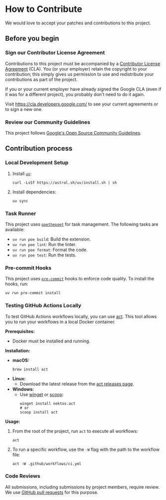 # How to Contribute

We would love to accept your patches and contributions to this project.

## Before you begin

### Sign our Contributor License Agreement

Contributions to this project must be accompanied by a
[Contributor License Agreement](https://cla.developers.google.com/about) (CLA).
You (or your employer) retain the copyright to your contribution; this simply
gives us permission to use and redistribute your contributions as part of the
project.

If you or your current employer have already signed the Google CLA (even if it
was for a different project), you probably don't need to do it again.

Visit <https://cla.developers.google.com/> to see your current agreements or to
sign a new one.

### Review our Community Guidelines

This project follows [Google's Open Source Community
Guidelines](https://opensource.google/conduct/).

## Contribution process

### Local Development Setup

1.  Install [`uv`](https://docs.astral.sh/uv/):
    ```shell
    curl -LsSf https://astral.sh/uv/install.sh | sh
    ```
2.  Install dependencies:
    ```shell
    uv sync
    ```

### Task Runner

This project uses [`poethepoet`](https://github.com/nat-n/poethepoet) for task management. The following tasks are available:

-   `uv run poe build`: Build the extension.
-   `uv run poe lint`: Run the linter.
-   `uv run poe format`: Format the code.
-   `uv run poe test`: Run the tests.

### Pre-commit Hooks

This project uses [`pre-commit`](https://pre-commit.com/) hooks to enforce code quality. To install the hooks, run:
```shell
uv run pre-commit install
```

### Testing GitHub Actions Locally

To test GitHub Actions workflows locally, you can use [act](https://github.com/nektos/act). This tool allows you to run your workflows in a local Docker container.

**Prerequisites:**
-   Docker must be installed and running.

**Installation:**
-   **macOS:**
    ```shell
    brew install act
    ```
-   **Linux:**
    - Download the latest release from the [act releases page](https://github.com/nektos/act/releases).
-   **Windows:**
    - Use [winget](https://docs.microsoft.com/en-us/windows/package-manager/winget/) or [scoop](https://scoop.sh/):
      ```shell
      winget install nektos.act
      # or
      scoop install act
      ```

**Usage:**
1.  From the root of the project, run `act` to execute all workflows:
    ```shell
    act
    ```
2.  To run a specific workflow, use the `-W` flag with the path to the workflow file:
    ```shell
    act -W .github/workflows/ci.yml
    ```

### Code Reviews

All submissions, including submissions by project members, require review. We
use [GitHub pull requests](https://docs.github.com/articles/about-pull-requests)
for this purpose.